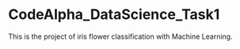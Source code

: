 # CodeAlpha_DataScience_Task1
This is the project of iris flower classification with Machine Learning.
